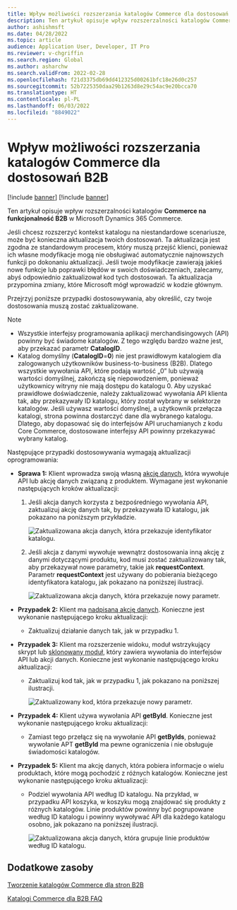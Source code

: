 ```yaml
---
title: Wpływ możliwości rozszerzania katalogów Commerce dla dostosowań B2B
description: Ten artykuł opisuje wpływ rozszerzalności katalogów Commerce na funkcjonalność B2B w Microsoft Dynamics 365 Commerce.
author: ashishmsft
ms.date: 04/28/2022
ms.topic: article
audience: Application User, Developer, IT Pro
ms.reviewer: v-chgriffin
ms.search.region: Global
ms.author: asharchw
ms.search.validFrom: 2022-02-28
ms.openlocfilehash: f21d3375db69dd412325d00261bfc18e26d0c257
ms.sourcegitcommit: 52b7225350daa29b1263d8e29c54ac9e20bcca70
ms.translationtype: HT
ms.contentlocale: pl-PL
ms.lasthandoff: 06/03/2022
ms.locfileid: "8849022"
---
```

# <a name="extensibility-impact-of-commerce-catalogs-for-b2b-customizations"></a>Wpływ możliwości rozszerzania katalogów Commerce dla dostosowań B2B

[!include [banner](includes/banner.md)]
[!include [banner](includes/preview-banner.md)]

Ten artykuł opisuje wpływ rozszerzalności katalogów **Commerce na funkcjonalność B2B** w Microsoft Dynamics 365 Commerce.

Jeśli chcesz rozszerzyć kontekst katalogu na niestandardowe scenariusze, może być konieczna aktualizacja twoich dostosowań. Ta aktualizacja jest zgodna ze standardowym procesem, który muszą przejść klienci, ponieważ ich własne modyfikacje mogą nie obsługiwać automatycznie najnowszych funkcji po dokonaniu aktualizacji. Jeśli twoje modyfikacje zawierają jakieś nowe funkcje lub poprawki błędów w swoich doświadczeniach, zalecamy, abyś odpowiednio zaktualizował kod tych dostosowań. Ta aktualizacja przypomina zmiany, które Microsoft mógł wprowadzić w kodzie głównym.

Przejrzyj poniższe przypadki dostosowywania, aby określić, czy twoje dostosowania muszą zostać zaktualizowane.

> [!NOTE]
> - Wszystkie interfejsy programowania aplikacji merchandisingowych (API) powinny być świadome katalogów. Z tego względu bardzo ważne jest, aby przekazać parametr **CatalogID**.
> - Katalog domyślny (**CatalogID**=**0**) nie jest prawidłowym katalogiem dla zalogowanych użytkowników business-to-business (B2B). Dlatego wszystkie wywołania API, które podają wartość „0” lub używają wartości domyślnej, zakończą się niepowodzeniem, ponieważ użytkownicy witryny nie mają dostępu do katalogu 0. Aby uzyskać prawidłowe doświadczenie, należy zaktualizować wywołania API klienta tak, aby przekazywały ID katalogu, który został wybrany w selektorze katalogów. Jeśli używasz wartości domyślnej, a użytkownik przełącza katalogi, strona powinna dostarczyć dane dla wybranego katalogu. Dlatego, aby dopasować się do interfejsów API uruchamianych z kodu Core Commerce, dostosowane interfejsy API powinny przekazywać wybrany katalog.

Następujące przypadki dostosowywania wymagają aktualizacji oprogramowania:

- **Sprawa 1:** Klient wprowadza swoją własną [akcję danych](e-commerce-extensibility/data-actions.md), która wywołuje API lub akcję danych związaną z produktem. Wymagane jest wykonanie następujących kroków aktualizacji:

    1. Jeśli akcja danych korzysta z bezpośredniego wywołania API, zaktualizuj akcję danych tak, by przekazywała ID katalogu, jak pokazano na poniższym przykładzie.

        ![Zaktualizowana akcja danych, która przekazuje identyfikator katalogu.](./media/customization1_a.png)

    1. Jeśli akcja z danymi wywołuje wewnątrz dostosowania inną akcję z danymi dotyczącymi produktu, kod musi zostać zaktualizowany tak, aby przekazywał nowe parametry, takie jak **requestContext**. Parametr **requestContext** jest używany do pobierania bieżącego identyfikatora katalogu, jak pokazano na poniższej ilustracji.

        ![Zaktualizowana akcja danych, która przekazuje nowy parametr.](./media/customization1_b.png)

- **Przypadek 2:** Klient ma [nadpisaną akcję danych](e-commerce-extensibility/data-action-overrides.md). Konieczne jest wykonanie następującego kroku aktualizacji:

    - Zaktualizuj działanie danych tak, jak w przypadku 1.

- **Przypadek 3:** Klient ma rozszerzenie widoku, moduł wstrzykujący skrypt lub [sklonowany moduł](e-commerce-extensibility/modules-overview.md#clone-a-module-library-module), który zawiera wywołania do interfejsów API lub akcji danych. Konieczne jest wykonanie następującego kroku aktualizacji:

    - Zaktualizuj kod tak, jak w przypadku 1, jak pokazano na poniższej ilustracji.

       ![Zaktualizowany kod, która przekazuje nowy parametr.](./media/customization3.png)

- **Przypadek 4:** Klient używa wywołania API **getById**. Konieczne jest wykonanie następującego kroku aktualizacji:

    - Zamiast tego przełącz się na wywołanie API **getByIds**, ponieważ wywołanie APT **getById** ma pewne ograniczenia i nie obsługuje świadomości katalogów.

- **Przypadek 5:** Klient ma akcję danych, która pobiera informacje o wielu produktach, które mogą pochodzić z różnych katalogów. Konieczne jest wykonanie następującego kroku aktualizacji:

    - Podziel wywołania API według ID katalogu. Na przykład, w przypadku API koszyka, w koszyku mogą znajdować się produkty z różnych katalogów. Linie produktów powinny być pogrupowane według ID katalogu i powinny wywoływać API dla każdego katalogu osobno, jak pokazano na poniższej ilustracji.

        ![Zaktualizowana akcja danych, która grupuje linie produktów według ID katalogu.](./media/customization5.png)

## <a name="additional-resources"></a>Dodatkowe zasoby

[Tworzenie katalogów Commerce dla stron B2B](catalogs-b2b-sites.md)

[Katalogi Commerce dla B2B FAQ](catalogs-b2b-sites-FAQ.md)
